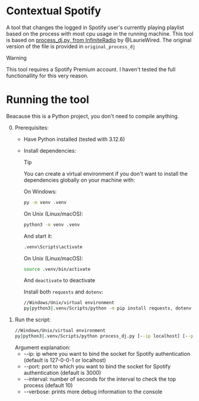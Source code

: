 # Contextual Spotify
A tool that changes the logged in Spotify user's currently playing playlist based on the process with most cpu usage in the running machine.
This tool is based on [process_dj.py, from InfiniteRadio](https://github.com/LaurieWired/InfiniteRadio/blob/main/process_dj.py) by @LaurieWired. The original version of the file is provided in `original_process_dj`

> [!WARNING]
> This tool requires a Spotify Premium account. I haven't tested the full functionallity for this very reason.
# Running the tool
Beacause this is a Python project, you don't need to compile anything.

0. Prerequisites:
   - Have Python installed (tested with 3.12.6)
   - Install dependencies:
     > [!TIP]
     > You can create a virtual environment if you don't want to install the dependencies globally on your machine with:
     >
     > On Windows:
     > ```bat
     > py -m venv .venv
     > ```
     > On Unix (Linux/macOS):
     > ```bash
     > python3 -m venv .venv
     > ```
     > And start it:
     > ```bat
     > .venv\Scripts\activate
     > ```
     > On Unix (Linux/macOS):
     > ```bash
     > source .venv/bin/activate
     > ```
     > And `deactivate` to deactivate

     Install both `requests` and `dotenv`:
     ```bat
     //Windows/Unix/virtual environment
     py|python3|.venv/Scripts/python -m pip install requests, dotenv
     ```
1. Run the script:
   ```bat
   //Windows/Unix/virtual environment
   py|python3|.venv/Scripts/python process_dj.py [--ip localhost] [--port 3000] [--interval 10] [--verbose]
   ```
   Argument explanation:
   - --ip: ip where you want to bind the socket for Spotify authentication (default is 127-0-0-1 or localhost)
   - --port: port to which you want to bind the socket for Spotify authentication (default is 3000)
   - --interval: number of seconds for the interval to check the top process (default 10)
   - --verbose: prints more debug information to the console
